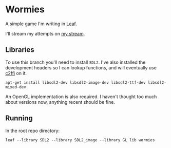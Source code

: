 # Wormies

A simple game I'm writing in [Leaf](http://leaflang.org).

I'll stream my attempts on [my stream](https://www.twitch.tv/mortoray).


## Libraries

To use this branch you'll need to install `SDL2`.  I've also installed the development headers so I can lookup functions, and will eventually use [c2ffi](https://github.com/rpav/c2ffi) on it.

	apt-get install libsdl2-dev libsdl2-image-dev libsdl2-ttf-dev libsdl2-mixed-dev

An OpenGL implementation is also required. I haven't thought too much about versions now, anything recent should be fine.


## Running

In the root repo directory:

	leaf --library SDL2 --library SDL2_image --library GL lib wormies
	
	

